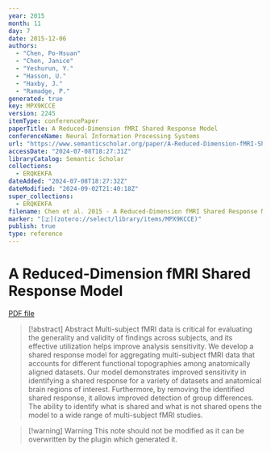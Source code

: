 ```yaml
---
year: 2015
month: 11
day: 7
date: 2015-12-06
authors:
  - "Chen, Po-Hsuan"
  - "Chen, Janice"
  - "Yeshurun, Y."
  - "Hasson, U."
  - "Haxby, J."
  - "Ramadge, P."
generated: true
key: MPX9KCCE
version: 2245
itemType: conferencePaper
paperTitle: A Reduced-Dimension fMRI Shared Response Model
conferenceName: Neural Information Processing Systems
url: "https://www.semanticscholar.org/paper/A-Reduced-Dimension-fMRI-Shared-Response-Model-Chen-Chen/5cead56f3dd1b38bb2ab2f090a2b6aaa212cce1c"
accessDate: "2024-07-08T18:27:31Z"
libraryCatalog: Semantic Scholar
collections:
  - ERQKEKFA
dateAdded: "2024-07-08T18:27:32Z"
dateModified: "2024-09-02T21:40:18Z"
super_collections:
  - ERQKEKFA
filename: Chen et al. 2015 - A Reduced-Dimension fMRI Shared Response Model.pdf
marker: "[🇿](zotero://select/library/items/MPX9KCCE)"
publish: true
type: reference
---
```

# A Reduced-Dimension fMRI Shared Response Model

[PDF file](/Papers/PDFs/Chen%20et%20al.%202015%20-%20A%20Reduced-Dimension%20fMRI%20Shared%20Response%20Model.pdf)

> [!abstract] Abstract
> Multi-subject fMRI data is critical for evaluating the generality and validity of findings across subjects, and its effective utilization helps improve analysis sensitivity. We develop a shared response model for aggregating multi-subject fMRI data that accounts for different functional topographies among anatomically aligned datasets. Our model demonstrates improved sensitivity in identifying a shared response for a variety of datasets and anatomical brain regions of interest. Furthermore, by removing the identified shared response, it allows improved detection of group differences. The ability to identify what is shared and what is not shared opens the model to a wide range of multi-subject fMRI studies.

>[!warning] Warning
> This note should not be modified as it can be overwritten by the plugin which generated it.

